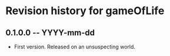 # Revision history for gameOfLife

## 0.1.0.0  -- YYYY-mm-dd

* First version. Released on an unsuspecting world.
